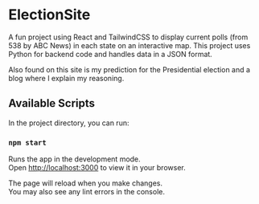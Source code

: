 # ElectionSite

A fun project using React and TailwindCSS to display current polls (from 538 by ABC News) in each state on an interactive map. This project uses Python for backend code and handles data in a JSON format.

Also found on this site is my prediction for the Presidential election and a blog where I explain my reasoning.

## Available Scripts

In the project directory, you can run:

### `npm start`

Runs the app in the development mode.\
Open [http://localhost:3000](http://localhost:3000) to view it in your browser.

The page will reload when you make changes.\
You may also see any lint errors in the console.
